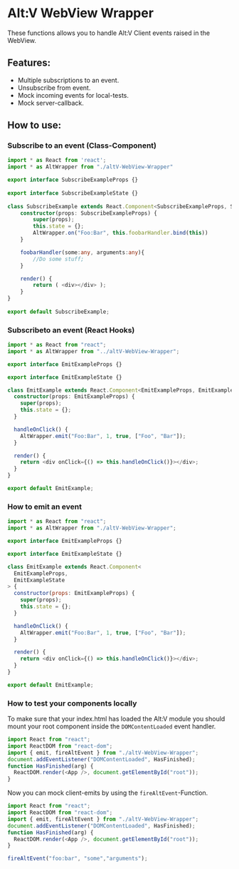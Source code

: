 # Alt:V WebView Wrapper
These functions allows you to handle Alt:V Client events raised in the WebView.

## Features:
- Multiple subscriptions to an event.
- Unsubscribe from event.
- Mock incoming events for local-tests.
- Mock server-callback.

## How to use:

### Subscribe to an event (Class-Component)

```ts
import * as React from 'react';
import * as AltWrapper from "./altV-WebView-Wrapper"

export interface SubscribeExampleProps {}
 
export interface SubscribeExampleState {}
 
class SubscribeExample extends React.Component<SubscribeExampleProps, SubscribeExampleState> {
    constructor(props: SubscribeExampleProps) {
        super(props);
        this.state = {};
        AltWrapper.on("Foo:Bar", this.foobarHandler.bind(this))
    }

    foobarHandler(some:any, arguments:any){
        //Do some stuff;
    }

    render() { 
        return ( <div></div> );
    }
}
 
export default SubscribeExample;
```

### Subscribeto an event (React Hooks)

```ts
import * as React from "react";
import * as AltWrapper from "../altV-WebView-Wrapper";

export interface EmitExampleProps {}

export interface EmitExampleState {}

class EmitExample extends React.Component<EmitExampleProps, EmitExampleState> {
  constructor(props: EmitExampleProps) {
    super(props);
    this.state = {};
  }

  handleOnClick() {
    AltWrapper.emit("Foo:Bar", 1, true, ["Foo", "Bar"]);
  }

  render() {
    return <div onClick={() => this.handleOnClick()}></div>;
  }
}

export default EmitExample;
```

### How to emit an event
```js
import * as React from "react";
import * as AltWrapper from "./altV-WebView-Wrapper";

export interface EmitExampleProps {}

export interface EmitExampleState {}

class EmitExample extends React.Component<
  EmitExampleProps,
  EmitExampleState
> {
  constructor(props: EmitExampleProps) {
    super(props);
    this.state = {};
  }

  handleOnClick() {
    AltWrapper.emit("Foo:Bar", 1, true, ["Foo", "Bar"]);
  }

  render() {
    return <div onClick={() => this.handleOnClick()}></div>;
  }
}

export default EmitExample;

```

### How to test your components locally
To make sure that your index.html has loaded the Alt:V module you should mount your root component inside the `DOMContentLoaded` event handler.
```js
import React from "react";
import ReactDOM from "react-dom";
import { emit, fireAltEvent } from "./altV-WebView-Wrapper";
document.addEventListener("DOMContentLoaded", HasFinished);
function HasFinished(arg) {
  ReactDOM.render(<App />, document.getElementById("root"));
}
```

Now you can mock client-emits by using the `fireAltEvent`-Function.

```js
import React from "react";
import ReactDOM from "react-dom";
import { emit, fireAltEvent } from "./altV-WebView-Wrapper";
document.addEventListener("DOMContentLoaded", HasFinished);
function HasFinished(arg) {
  ReactDOM.render(<App />, document.getElementById("root"));
}

fireAltEvent("foo:bar", "some","arguments");
```




